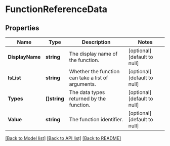 # FunctionReferenceData

## Properties
Name | Type | Description | Notes
------------ | ------------- | ------------- | -------------
**DisplayName** | **string** | The display name of the function. | [optional] [default to null]
**IsList** | **string** | Whether the function can take a list of arguments. | [optional] [default to null]
**Types** | **[]string** | The data types returned by the function. | [optional] [default to null]
**Value** | **string** | The function identifier. | [optional] [default to null]

[[Back to Model list]](../README.md#documentation-for-models) [[Back to API list]](../README.md#documentation-for-api-endpoints) [[Back to README]](../README.md)

